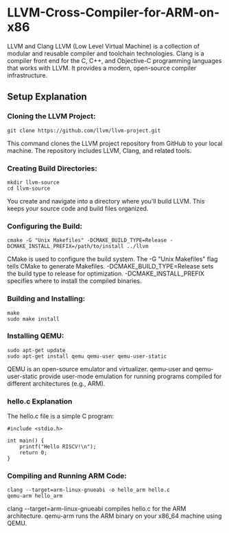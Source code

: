 # LLVM-Cross-Compiler-for-ARM-on-x86
LLVM and Clang
LLVM (Low Level Virtual Machine) is a collection of modular and reusable compiler and toolchain technologies. Clang is a compiler front end for the C, C++, and Objective-C programming languages that works with LLVM. It provides a modern, open-source compiler infrastructure.
## Setup Explanation
### Cloning the LLVM Project:
```
git clone https://github.com/llvm/llvm-project.git
`````
This command clones the LLVM project repository from GitHub to your local machine. The repository includes LLVM, Clang, and related tools.
### Creating Build Directories:
```
mkdir llvm-source
cd llvm-source
`````
You create and navigate into a directory where you'll build LLVM. This keeps your source code and build files organized.
### Configuring the Build:
```
cmake -G "Unix Makefiles" -DCMAKE_BUILD_TYPE=Release -DCMAKE_INSTALL_PREFIX=/path/to/install ../llvm
`````
CMake is used to configure the build system. The -G "Unix Makefiles" flag tells CMake to generate Makefiles. -DCMAKE_BUILD_TYPE=Release sets the build type to release for optimization. -DCMAKE_INSTALL_PREFIX specifies where to install the compiled binaries.

### Building and Installing:
```
make
sudo make install
`````
### Installing QEMU:
```
sudo apt-get update
sudo apt-get install qemu qemu-user qemu-user-static
`````
QEMU is an open-source emulator and virtualizer. qemu-user and qemu-user-static provide user-mode emulation for running programs compiled for different architectures (e.g., ARM).
### hello.c Explanation
The hello.c file is a simple C program:
```
#include <stdio.h>

int main() {
    printf("Hello RISCV!\n");
    return 0;
}
`````
### Compiling and Running ARM Code:
```
clang --target=arm-linux-gnueabi -o hello_arm hello.c
qemu-arm hello_arm
`````
clang --target=arm-linux-gnueabi compiles hello.c for the ARM architecture. qemu-arm runs the ARM binary on your x86_64 machine using QEMU.

